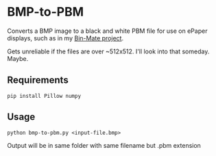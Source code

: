 # BMP-to-PBM

Converts a BMP image to a black and white PBM file for use on ePaper displays, such as in my [Bin-Mate project](https://github.com/senwerks/Bin-Mate).

Gets unreliable if the files are over ~512x512. I'll look into that someday. Maybe.

## Requirements

`pip install Pillow numpy`

## Usage

`python bmp-to-pbm.py <input-file.bmp>`

Output will be in same folder with same filename but .pbm extension
